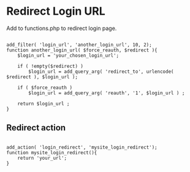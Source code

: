# Redirect Login URL


Add to functions.php to redirect login page.

```

add_filter( 'login_url', 'another_login_url', 10, 2);
function another_login_url( $force_reauth, $redirect ){
    $login_url = 'your_chosen_login_url';

    if ( !empty($redirect) )
        $login_url = add_query_arg( 'redirect_to', urlencode( $redirect ), $login_url );

    if ( $force_reauth )
        $login_url = add_query_arg( 'reauth', '1', $login_url ) ;

    return $login_url ;
}

```

## Redirect action

```

add_action( 'login_redirect', 'mysite_login_redirect');
function mysite_login_redirect(){
    return 'your_url';
}

```